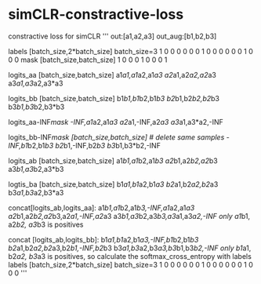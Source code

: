 # simCLR-constractive-loss
constractive loss for simCLR
'''
out:[a1,a2,a3]
out_aug:[b1,b2,b3]

labels [batch_size,2*batch_size] batch_size=3
1 0 0 0 0 0
0 1 0 0 0 0
0 0 1 0 0 0 
mask [batch_size,batch_size]
1 0 0
0 1 0
0 0 1

logits_aa [batch_size,batch_size]
a1*a1,a1*a2,a1*a3
a2*a1,a2*a2,a2*a3
a3*a1,a3*a2,a3*a3

logits_bb [batch_size,batch_size]
b1*b1,b1*b2,b1*b3
b2*b1,b2*b2,b2*b3
b3*b1,b3*b2,b3*b3

logits_aa-INF*mask
-INF,a1*a2,a1*a3
a2*a1,-INF,a2*a3
a3*a1,a3*a2,-INF

logits_bb-INF*mask [batch_size,batch_size] # delete same samples
-INF,b1*b2,b1*b3
b2*b1,-INF,b2*b3
b3*b1,b3*b2,-INF

logits_ab [batch_size,batch_size]
a1*b1,a1*b2,a1*b3
a2*b1,a2*b2,a2*b3
a3*b1,a3*b2,a3*b3

logtis_ba [batch_size,batch_size]
b1*a1,b1*a2,b1*a3
b2*a1,b2*a2,b2*a3
b3*a1,b3*a2,b3*a3

concat[logits_ab,logits_aa]:
a1*b1,a1*b2,a1*b3,-INF,a1*a2,a1*a3
a2*b1,a2*b2,a2*b3,a2*a1,-INF,a2*a3
a3*b1,a3*b2,a3*b3,a3*a1,a3*a2,-INF
only a1*b1, a2*b2, a3*b3  is positives

concat [logits_ab,logits_bb]:
b1*a1,b1*a2,b1*a3,-INF,b1*b2,b1*b3
b2*a1,b2*a2,b2*a3,b2*b1,-INF,b2*b3
b3*a1,b3*a2,b3*a3,b3*b1,b3*b2,-INF
only b1*a1, b2*a2, b3*a3  is positives, so calculate the softmax_cross_entropy with labels
labels [batch_size,2*batch_size] batch_size=3
1 0 0 0 0 0
0 1 0 0 0 0
0 0 1 0 0 0 
'''
